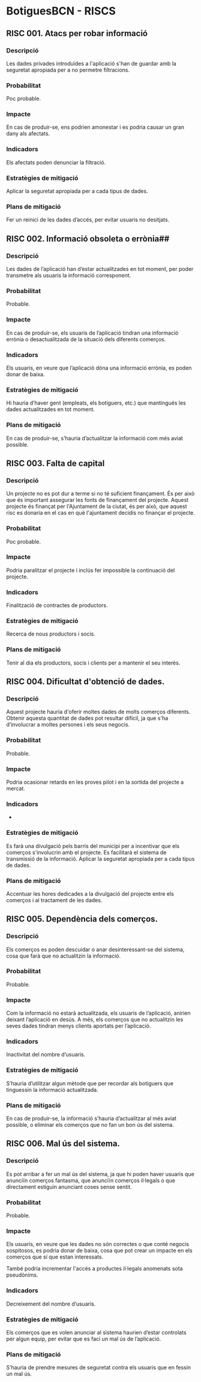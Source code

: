﻿# BotiguesBCN - RISCS #

## RISC 001. Atacs per robar informació ##

### Descripció ###

Les dades privades introduïdes a l'aplicació s'han de guardar amb la seguretat apropiada per a no permetre filtracions. 

### Probabilitat ###

Poc probable.
 
### Impacte ###

En cas de produir-se, ens podrien amonestar i es podria causar un gran dany als afectats.
 
### Indicadors ###

Els afectats poden denunciar la filtració.
 
### Estratègies de mitigació ###

Aplicar la seguretat apropiada per a cada tipus de dades.
 
### Plans de mitigació ###

Fer un reinici de les dades d’accés, per evitar usuaris no desitjats.



## RISC 002. Informació obsoleta o errònia##

### Descripció ###

Les dades de l’aplicació han d’estar actualitzades en tot moment, per poder transmetre als usuaris la informació corresponent.

### Probabilitat ###

Probable.
 
### Impacte ###

En cas de produir-se, els usuaris de l’aplicació tindran una informació errònia o desactualitzada de la situació dels diferents comerços.
 
### Indicadors ###

Els usuaris, en veure que l’aplicació dóna una informació errònia, es poden donar de baixa.
 
### Estratègies de mitigació ###

Hi hauria d’haver gent (empleats, els botiguers, etc.) que mantingués les dades actualitzades en tot moment.
 
### Plans de mitigació ###

En cas de produir-se, s’hauria d’actualitzar la informació com més aviat possible.



## RISC 003. Falta de capital ##

### Descripció ###

Un projecte no es pot dur a terme si no té suficient finançament. És per això que és important assegurar les fonts de finançament del projecte. Aquest projecte és finançat per l'Ajuntament de la ciutat, és per això, que aquest risc es donaria en el cas en què l'ajuntament decidís no finançar el projecte.

### Probabilitat ###

Poc probable.

### Impacte ###

Podria paralitzar el projecte i inclús fer impossible la continuació del projecte.
 
### Indicadors ###

Finalització de contractes de productors. 
 
### Estratègies de mitigació ###

Recerca de nous productors i socis. 
 
### Plans de mitigació ###

Tenir al dia els productors, socis i clients per a mantenir el seu interès.



## RISC 004. Dificultat d'obtenció de dades. ##

### Descripció ###

Aquest projecte hauria d'oferir moltes dades de molts comerços diferents. Obtenir aquesta quantitat de dades pot resultar difícil, ja que s'ha d’involucrar a moltes persones i els seus negocis.

### Probabilitat ###

Probable.
 



### Impacte ###

Podria ocasionar retards en les proves pilot i en la sortida del projecte a mercat.
 
### Indicadors ###

 - 

### Estratègies de mitigació ###

Es farà una divulgació pels barris del municipi per a incentivar que els comerços s'involucrin amb el projecte. Es facilitarà el sistema de transmissió de la informació.
Aplicar la seguretat apropiada per a cada tipus de dades.
 
### Plans de mitigació ###

Accentuar les hores dedicades a la divulgació del projecte entre els comerços i al tractament de les dades.



## RISC 005. Dependència dels comerços. ##

### Descripció ###

Els comerços es poden descuidar o anar desinteressant-se del sistema, cosa que farà que no actualitzin la informació.

### Probabilitat ###

Probable.
 
### Impacte ###

Com la informació no estarà actualitzada, els usuaris de l’aplicació, anirien deixant l’aplicació en desús. A més, els comerços que no actualitzin les seves dades tindran menys clients aportats per l’aplicació.

### Indicadors ###

Inactivitat del nombre d’usuaris.

### Estratègies de mitigació ###

S’hauria d’utilitzar algun mètode que per recordar als botiguers que tinguessin la informació actualitzada.
 
### Plans de mitigació ###

En cas de produir-se, la informació s’hauria d’actualitzar al més aviat possible, o eliminar els comerços que no fan un bon ús del sistema.




## RISC 006. Mal ús del sistema. ##

### Descripció ###

Es pot arribar a fer un mal ús del sistema, ja que hi poden haver usuaris que anunciïn comerços fantasma, que anunciïn comerços il·legals o que directament estiguin anunciant coses sense sentit.

### Probabilitat ###

Probable.
 
### Impacte ###

Els usuaris, en veure que les dades no són correctes o que conté negocis sospitosos, es podria donar de baixa, cosa que pot crear un impacte en els comerços que sí que estan interessats.

També podria incrementar l'accés a productes il·legals anomenats sota pseudònims.

### Indicadors ###

Decreixement del nombre d’usuaris.

### Estratègies de mitigació ###

Els comerços que es volen anunciar al sistema haurien d’estar controlats per algun equip, per evitar que es faci un mal ús de l’aplicació.

### Plans de mitigació ###

S’hauria de prendre mesures de seguretat contra els usuaris que en fessin un mal ús.
